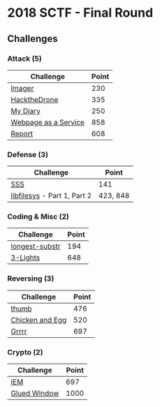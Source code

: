 # 2018 SCTF - Final Round

## Challenges

### Attack (5)
| Challenge | Point |
|------|------|
| [Imager](./attack/Imager) | 230 |
| [HacktheDrone](./attack/HacktheDrone) | 335 |
| [My Diary](./attack/My_Diary) | 250 |
| [Webpage as a Service](./attack/Webpage_as_a_service) | 858 |
| [Report](./attack/Report) | 608 |



### Defense (3)
| Challenge | Point |
|------|------|
| [SSS](./defense/SSS) | 141 |
| [libfilesys](./defense/libfilesys) - Part 1, Part 2 | 423, 848 |



### Coding & Misc (2)

| Challenge | Point |
|------|------|
| [longest-substr](./coding/longest-substr) | 194 |
| [3-Lights](./coding/3-Lights) | 648 |



### Reversing (3)

| Challenge | Point |
|------|------|
| [thumb](./reversing/thumb) | 476 |
| [Chicken and Egg](./reversing/Chicken_and_Egg) | 520 |
| [Grrrr](./reversing/grrrr) | 697 |



### Crypto (2)

| Challenge | Point |
|------|------|
| [IEM](./crypto/IEM) | 697 |
| [Glued Window](./crypto/GluedWindow) | 1000 |

